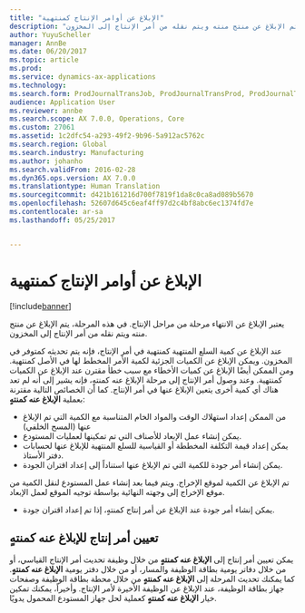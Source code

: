 ```yaml
---
title: "‏‫الإبلاغ عن أوامر الإنتاج كمنتهية‬"
description: "يعتبر الإبلاغ عن الانتهاء مرحلة من مراحل الإنتاج. في هذه المرحلة، يتم الإبلاغ عن منتج منته ويتم نقله من أمر الإنتاج إلى المخزون."
author: YuyuScheller
manager: AnnBe
ms.date: 06/20/2017
ms.topic: article
ms.prod: 
ms.service: dynamics-ax-applications
ms.technology: 
ms.search.form: ProdJournalTransJob, ProdJournalTransProd, ProdJournalTransRoute, ProdParmReportFinished, ProdRouteOprOverview
audience: Application User
ms.reviewer: annbe
ms.search.scope: AX 7.0.0, Operations, Core
ms.custom: 27061
ms.assetid: 1c2dfc54-a293-49f2-9b96-5a912ac5762c
ms.search.region: Global
ms.search.industry: Manufacturing
ms.author: johanho
ms.search.validFrom: 2016-02-28
ms.dyn365.ops.version: AX 7.0.0
ms.translationtype: Human Translation
ms.sourcegitcommit: d421b161216d700f7819f1da8c0ca8ad089b5670
ms.openlocfilehash: 52607d645c6eaf4ff97d2c4bf8abc6ec1374fd7e
ms.contentlocale: ar-sa
ms.lasthandoff: 05/25/2017


---
```


# <a name="report-production-orders-as-finished"></a>‏‫الإبلاغ عن أوامر الإنتاج كمنتهية‬

[!include[banner](../includes/banner.md)]


يعتبر الإبلاغ عن الانتهاء مرحلة من مراحل الإنتاج. في هذه المرحلة، يتم الإبلاغ عن منتج منته ويتم نقله من أمر الإنتاج إلى المخزون.

عند الإبلاغ عن كمية السلع المنتهية كمنتهية في أمر الإنتاج، فإنه يتم تحديثه كمتوفر في المخزون. ويمكن الإبلاغ عن الكميات الجزئية لكمية الأمر المخطط لها في الأصل كمنتهية. ومن الممكن أيضًا الإبلاغ عن كميات الأخطاء مع سبب خطأ مقترن عند الإبلاغ عن الكميات كمنتهية. وعند وصول أمر الإنتاج إلى مرحلة الإبلاغ عنه كمنتهٍ، فإنه يشير إلى أنه لم تعد هناك أي كمية أخرى يتعين الإبلاغ عنها في أمر الإنتاج.
كما أن الخصائص التالية مقترنة بعملية **الإبلاغ عنه كمنتهٍ**:
-   من الممكن إعداد استهلاك الوقت والمواد الخام المتناسبة مع الكمية التي تم الإبلاغ عنها (المسح الخلفي)
-   يمكن إنشاء عمل الإبعاد للأصناف التي تم تمكينها لعمليات المستودع.
-   يمكن إعداد قيمة التكلفة المخططة أو القياسية للسلع المنتهية للإبلاغ عنها لحسابات دفتر الأستاذ.
-   يمكن إنشاء أمر جودة للكمية التي تم الإبلاغ عنها استناداً إلى إعداد اقتران الجودة.

تم الإبلاغ عن الكمية لموقع الإخراج. ويتم فيما بعد إنشاء عمل المستودع لنقل الكمية من موقع الإخراج إلى وجهته النهائية بواسطة توجيه الموقع لعمل الإبعاد.

-   يمكن إنشاء أمر جودة عند الإبلاغ عن أمر إنتاج كمنتهٍ، إذا تم إعداد اقتران جودة.

## <a name="set-a-production-order-to-reporting-as-finished"></a>تعيين أمر إنتاج للإبلاغ عنه كمنتهٍ
يمكن تعيين أمر إنتاج إلى **الإبلاغ عنه كمنتهٍ** من خلال وظيفة تحديث أمر الإنتاج القياسي، أو من خلال دفاتر يومية بطاقة الوظيفة والمسار، أو من خلال دفتر يومية **الإبلاغ عنه كمنتهٍ**. كما يمكنك تحديث المرحلة إلى **الإبلاغ عنه كمنتهٍ** من خلال محطة بطاقة الوظيفة وصفحات جهاز بطاقة الوظيفة، عند الإبلاغ عن الوظيفة الأخيرة لأمر الإنتاج. وأخيراً، يمكنك تمكين خيار **الإبلاغ عنه كمنتهٍ** كعملية لحل جهاز المستودع المحمول يدويًا.  




